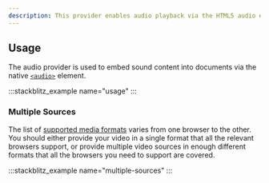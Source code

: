```yaml
---
description: This provider enables audio playback via the HTML5 audio element.
---
```


## Usage

The audio provider is used to embed sound content into documents via the native
[`<audio>`](https://developer.mozilla.org/en-US/docs/Web/HTML/Element/audio) element.

<slot name="usage" />

:::stackblitz_example name="usage"
:::

### Multiple Sources

The list of [supported media formats](https://developer.mozilla.org/en-US/docs/Web/Media/Formats)
varies from one browser to the other. You should either provide your video in a single format
that all the relevant browsers support, or provide multiple video sources in enough different
formats that all the browsers you need to support are covered.

<slot name="multiple-sources" />

:::stackblitz_example name="multiple-sources"
:::
